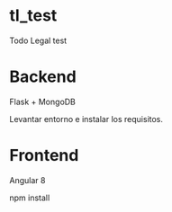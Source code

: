 # tl_test
Todo Legal test

# Backend
Flask + MongoDB

Levantar entorno e instalar los requisitos.

# Frontend
Angular 8

npm install

